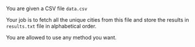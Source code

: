 
You are given a CSV file `data.csv`

Your job is to fetch all the unique cities from this file and store the results in `results.txt` file in alphabetical order.

You are allowed to use any method you want.